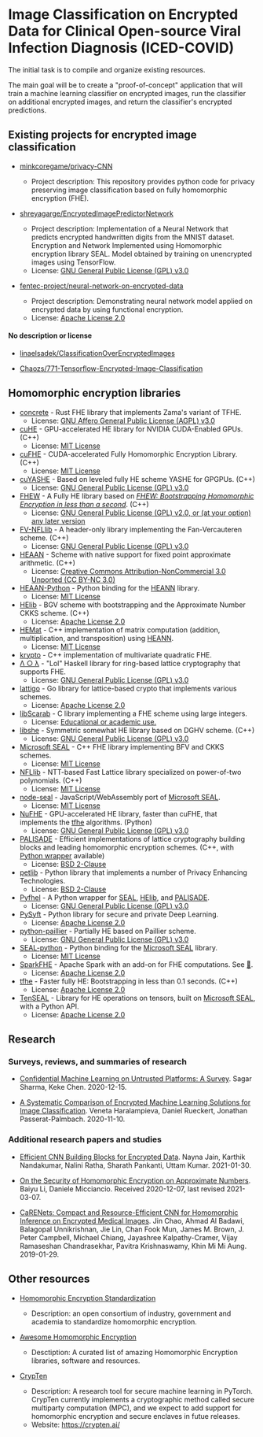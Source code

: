 # Image Classification on Encrypted Data for Clinical Open-source Viral Infection Diagnosis (ICED-COVID) 

The initial task is to compile and organize existing resources.

The main goal will be to create a "proof-of-concept" application that will train a machine learning classifier on encrypted images, run the classifier on additional encrypted images, and return the classifier's encrypted predictions.

## Existing projects for encrypted image classification

- [minkcoregame/privacy-CNN](https://github.com/minkcoregame/privacy-CNN)
  - Project description: This repository provides python code for privacy preserving image classification based on fully homomorphic encryption (FHE).

- [shreyagarge/EncryptedImagePredictorNetwork](https://github.com/shreyagarge/EncryptedImagePredictorNetwork)
  - Project description: Implementation of a Neural Network that predicts encrypted handwritten digits from the MNIST dataset. Encryption and Network Implemented using Homomorphic encryption library SEAL. Model obtained by training on unencrypted images using TensorFlow.
  - License: [GNU General Public License (GPL) v3.0](https://github.com/ibarrond/Pyfhel/blob/master/LICENSE.txt)

- [fentec-project/neural-network-on-encrypted-data](https://github.com/fentec-project/neural-network-on-encrypted-data)
  - Project description: Demonstrating neural network model applied on encrypted data by using functional encryption.
  - License: [Apache License 2.0](https://github.com/fentec-project/neural-network-on-encrypted-data/blob/master/LICENSE)


#### No description or license

- [linaelsadek/ClassificationOverEncryptedImages](https://github.com/linaelsadek/ClassificationOverEncryptedImages)

- [Chaozs/771-Tensorflow-Encrypted-Image-Classification](https://github.com/Chaozs/771-Tensorflow-Encrypted-Image-Classification)




## Homomorphic encryption libraries

- [concrete](https://github.com/zama-ai/concrete) - Rust FHE library that implements Zama's variant of TFHE.
  - License: [GNU Affero General Public License (AGPL) v3.0](https://github.com/zama-ai/concrete/blob/master/concrete/LICENSE)
- [cuHE](https://github.com/vernamlab/cuHE) - GPU-accelerated HE library for NVIDIA CUDA-Enabled GPUs. (C++)
  - License: [MIT License](https://github.com/vernamlab/cuHE/blob/master/LICENSE)
- [cuFHE](https://github.com/vernamlab/cuFHE) - CUDA-accelerated Fully Homomorphic Encryption Library. (C++)
  - License: [MIT License](https://github.com/vernamlab/cuFHE/blob/master/LICENSE)
- [cuYASHE](https://github.com/cuyashe-library/cuyashe) - Based on leveled fully HE scheme YASHE for GPGPUs. (C++)
  - License: [GNU General Public License (GPL) v3.0](https://github.com/cuyashe-library/cuyashe/blob/master/COPYING)
- [FHEW](https://github.com/lducas/FHEW) - A Fully HE library based on [_FHEW: Bootstrapping Homomorphic Encryption in less than a second_](https://eprint.iacr.org/2014/816). (C++)
  - License: [GNU General Public License (GPL) v2.0, or (at your option) any later version](https://github.com/lducas/FHEW/blob/master/LICENSE)
- [FV-NFLlib](https://github.com/CryptoExperts/FV-NFLlib) - A header-only library implementing the Fan-Vercauteren scheme. (C++)
  - License: [GNU General Public License (GPL) v3.0](https://github.com/CryptoExperts/FV-NFLlib/blob/master/LICENSE)
- <a name="HEAAN">[HEAAN](https://github.com/snucrypto/HEAAN) -  Scheme with native support for fixed point approximate arithmetic. (C++)
  - License: [Creative Commons Attribution-NonCommercial 3.0 Unported (CC BY-NC 3.0)](https://github.com/snucrypto/HEAAN/blob/master/LICENSE)
- [HEAAN-Python](https://github.com/Huelse/HEAAN-Python) - Python binding for the [HEANN](#HEAAN) library.
  - License: [MIT License](https://github.com/Huelse/HEAAN-Python/blob/master/LICENSE)
- <a name="HElib">[HElib](https://github.com/HomEnc/HElib) - BGV scheme with bootstrapping and the Approximate Number CKKS scheme. (C++)
  - License: [Apache License 2.0](https://github.com/homenc/HElib/blob/master/LICENSE.md)
- [HEMat](https://github.com/K-miran/HEMat) - C++ implementation of matrix computation (addition, multiplication, and transposition) using [HEANN](#HEAAN).
  - License: [MIT License](https://github.com/K-miran/HEMat/blob/master/LICENSE)
- [krypto](https://github.com/kryptnostic/krypto) - C++ implementation of multivariate quadratic FHE.
- [Λ ○ λ](https://github.com/cpeikert/Lol) - "Lol" Haskell library for ring-based lattice cryptography that supports FHE.
  - License: [GNU General Public License (GPL) v3.0](https://github.com/cpeikert/Lol/blob/master/lol/LICENSE)
- <a name="lattigo">[lattigo](https://github.com/ldsec/lattigo) - Go library for lattice-based crypto that implements various schemes.
  - License: [Apache License 2.0](https://github.com/ldsec/lattigo/blob/master/LICENSE)
- [libScarab](https://github.com/hcrypt-project/libScarab) - C library implementing a FHE scheme using large integers.
  - License: [Educational or academic use.](https://github.com/hcrypt-project/libScarab#license)
- [libshe](https://github.com/bogdan-kulynych/libshe) - Symmetric somewhat HE library based on DGHV scheme. (C++)
  - License: [GNU General Public License (GPL) v3.0](https://github.com/bogdan-kulynych/libshe/blob/master/LICENSE)
- <a name="SEAL">[Microsoft SEAL](https://github.com/microsoft/SEAL) - C++ FHE library implementing BFV and CKKS schemes.</a>
  - License: [MIT License](https://github.com/microsoft/SEAL/blob/main/LICENSE)
- [NFLlib](https://github.com/quarkslab/NFLlib) - NTT-based Fast Lattice library specialized on power-of-two polynomials. (C++)
  - License: [MIT License](https://github.com/quarkslab/NFLlib/blob/master/MIT_LICENSE.txt)
- [node-seal](https://github.com/morfix-io/node-seal) - JavaScript/WebAssembly port of [Microsoft SEAL](#SEAL).
  - License: [MIT License](https://github.com/morfix-io/node-seal/blob/master/LICENSE)
- [NuFHE](https://github.com/nucypher/nufhe) - GPU-accelerated HE library, faster than cuFHE, that implements the [tfhe](#tfhe) algorithms. (Python)
  - License: [GNU General Public License (GPL) v3.0](https://github.com/nucypher/nufhe/blob/master/LICENSE.md)
- <a name="PALISADE">[PALISADE](https://palisade-crypto.org/software-library) - Efficient implementations of lattice cryptography building blocks and leading homomorphic encryption schemes. (C++, with [Python wrapper](https://gitlab.com/palisade/palisade-python-demo) available)
  - License: [BSD 2-Clause](https://gitlab.com/palisade/palisade-release/-/blob/master/LICENSE)
- [petlib](https://github.com/gdanezis/petlib) - Python library that implements a number of Privacy Enhancing Technologies.
  - License: [BSD 2-Clause](https://github.com/gdanezis/petlib/blob/master/LICENSE.txt)
- [Pyfhel](https://github.com/ibarrond/Pyfhel) - A Python wrapper for [SEAL](#SEAL), [HElib](#HElib), and [PALISADE](#PALISADE).
  - License: [GNU General Public License (GPL) v3.0](https://github.com/ibarrond/Pyfhel/blob/master/LICENSE.txt)
- [PySyft](https://github.com/OpenMined/PySyft) - Python library for secure and private Deep Learning.
  - License: [Apache License 2.0](https://github.com/OpenMined/PySyft/blob/dev/LICENSE)
- [python-paillier](https://github.com/data61/python-paillier) - Partially HE based on Paillier scheme.
  - License: [GNU General Public License (GPL) v3.0](https://github.com/data61/python-paillier/blob/master/LICENSE.txt)
- [SEAL-python](https://github.com/Huelse/SEAL-Python/) - Python binding for the [Microsoft SEAL](#SEAL) library.
  - License: [MIT License](https://github.com/Huelse/SEAL-Python/blob/master/LICENSE)
- [SparkFHE](https://github.com/SpiRITlab/spark) - Apache Spark with an add-on for FHE computations. See [:page_facing_up:](https://homomorphicencryption.org/wp-content/uploads/2019/08/poster_5.pdf).
  - License: [Apache License 2.0](https://github.com/SpiRITlab/spark/blob/master/LICENSE)
- <a name="tfhe">[tfhe](https://github.com/tfhe/tfhe) - Faster fully HE: Bootstrapping in less than 0.1 seconds. (C++)</a>
  - License: [Apache License 2.0](https://github.com/tfhe/tfhe/blob/master/LICENSE)
- [TenSEAL](https://github.com/OpenMined/TenSEAL) - Library for HE operations on tensors, built on [Microsoft SEAL](#SEAL), with a Python API.
  - License: [Apache License 2.0](https://github.com/OpenMined/TenSEAL/blob/master/LICENSE)


## Research 

### Surveys, reviews, and summaries of research

- [Confidential Machine Learning on Untrusted Platforms: A Survey](https://deepai.org/publication/confidential-machine-learning-on-untrusted-platforms-a-survey). Sagar Sharma, Keke Chen. 2020-12-15.

- [A Systematic Comparison of Encrypted Machine Learning Solutions for Image Classification](https://deepai.org/publication/a-systematic-comparison-of-encrypted-machine-learning-solutions-for-image-classification). Veneta Haralampieva, Daniel Rueckert, Jonathan Passerat-Palmbach. 2020-11-10.


### Additional research papers and studies

- [Efficient CNN Building Blocks for Encrypted Data](https://deepai.org/publication/efficient-cnn-building-blocks-for-encrypted-data). Nayna Jain, Karthik Nandakumar, Nalini Ratha, Sharath Pankanti, Uttam Kumar. 2021-01-30.

- [On the Security of Homomorphic Encryption on Approximate Numbers](https://eprint.iacr.org/2020/1533). Baiyu Li, Daniele Micciancio. Received 2020-12-07, last revised 2021-03-07.

- [CaRENets: Compact and Resource-Efficient CNN for Homomorphic Inference on Encrypted Medical Images](https://deepai.org/publication/carenets-compact-and-resource-efficient-cnn-for-homomorphic-inference-on-encrypted-medical-images). Jin Chao, Ahmad Al Badawi, Balagopal Unnikrishnan, Jie Lin, Chan Fook Mun, James M. Brown, J. Peter Campbell, Michael Chiang, Jayashree Kalpathy-Cramer, Vijay Ramaseshan Chandrasekhar, Pavitra Krishnaswamy, Khin Mi Mi Aung. 2019-01-29.


## Other resources

- [Homomorphic Encryption Standardization](https://homomorphicencryption.org/)
  - Description: an open consortium of industry, government and academia to standardize homomorphic encryption.

- [Awesome Homomorphic Encryption](https://github.com/jonaschn/awesome-he)
  - Desctiption: A curated list of amazing Homomorphic Encryption libraries, software and resources.

- [CrypTen](https://github.com/facebookresearch/CrypTen)
  - Description: A research tool for secure machine learning in PyTorch. CrypTen currently implements a cryptographic method called secure multiparty computation (MPC), and we expect to add support for homomorphic encryption and secure enclaves in futue releases. 
  - Website: https://crypten.ai/
